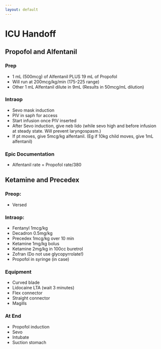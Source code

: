 ```yaml
---
layout: default
---
```


# ICU Handoff



## Propofol and Alfentanil

### Prep
* 1 mL (500mcg) of Alfentanil PLUS 19 mL of Propofol
* Will run at 200mcg/kg/min (175-225 range)
* Other 1 mL Alfentanil dilute in 9mL (Results in 50mcg/mL dilution)

### Intraop
* Sevo mask induction
* PIV in saph for access
* Start infusion once PIV inserted
* After Sevo induction, give neb lido (while sevo high and before infusion at steady state. Will prevent laryngospasm.)
* If pt moves, give 5mcg/kg alfentanil. (Eg if 10kg child moves, give 1mL alfentanil)

### Epic Documentation
* Alfentanil rate = Propofol rate/380

## Ketamine and Precedex

### Preop: 
* Versed

### Intraop:
* Fentanyl 1mcg/kg
* Decadron 0.5mg/kg
* Precedex 1mcg/kg over 10 min
* Ketamine 1mg/kg bolus
* Ketamine 2mg/kg in 100cc buretrol
* Zofran (Do not use glycopyrrolate!)
* Propofol in syringe (in case)

### Equipment
* Curved blade
* Lidocaine LTA (wait 3 minutes)
* Flex connector
* Straight connector
* Magills

### At End
* Propofol induction
* Sevo
* Intubate
* Suction stomach
